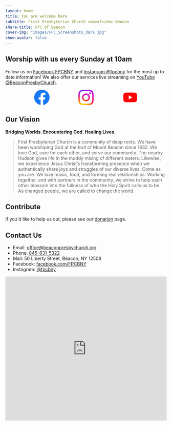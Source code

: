 ```yaml
---
layout: home
title: You are welcome here
subtitle: First Presbyterian Church <em>of</em> Beacon
share-title: FPC of Beacon
cover-img: "images/FPC_Screenshots_dark.jpg"
show-avatar: false
---
```


## Worship with us every Sunday at 10am

Follow us on [Facebook FPCBNY](http://facebook.com/FPCBNY) and [Instagram @fpcbny](https://www.instagram.com/fpcbny/) for the most up to date information! 
We also offer our services live streaming on [YouTube @BeaconPresbyChurch](http://youtube.com/user/BeaconPresbyChurch).

<div style="display:flex; justify-content:space-evenly;">
<a href="http://facebook.com/FPCBNY"><img src="images/facebook_icon_48.png" alt="Facebook FPCBNY"></a>
<a href="https://www.instagram.com/fpcbny/"><img src="images/instagram_icon_48.png" alt="Instagram @fpcbny"></a>
<a href="http://youtube.com/user/BeaconPresbyChurch"><img src="images/youtube_icon_48.png" alt="YouTube @BeaconPresbyChurch"></a>
</div>

## Our Vision

**Bridging Worlds. Encountering God. Healing Lives.** 

> First Presbyterian Church is a community of deep roots. We have been worshiping God at the foot of Mount Beacon since 1832. We love God, care for each other, and serve our community. The nearby Hudson gives life in the muddy mixing of different waters. Likewise, we experience Jesus Christ’s transforming presence when we authentically share joys and struggles of our diverse lives. Come as you are. We love music, food, and forming real relationships. Working together, and with partners in the community, we strive to help each other blossom into the fullness of who the Holy Spirit calls us to be. As changed people, we are called to change the world.

## Contribute

If you'd like to help us out, please see our [donation](donate.md) page.

## Contact Us

* Email: [office@beaconpresbychurch.org](mailto:office@beaconpresbychurch.org)
* Phone: [845-831-5322](tel:845-831-5322)
* Mail: 50 Liberty Street, Beacon, NY 12508
* Facebook: [facebook.com/FPCBNY](http://facebook.com/FPCBNY)
* Instagram: [@fpcbny](https://www.instagram.com/fpcbny/)

<iframe src="https://www.google.com/maps/embed?pb=!1m18!1m12!1m3!1d2988.0777741135653!2d-73.9623172846394!3d41.50258937925374!2m3!1f0!2f0!3f0!3m2!1i1024!2i768!4f13.1!3m3!1m2!1s0x89dd3167534c09f1%3A0x9c65275fc9d5213c!2sFirst%20Presbyterian%20Church!5e0!3m2!1sen!2sus!4v1585499610358!5m2!1sen!2sus" width="100%" height="450" frameborder="0" style="border:0;" allowfullscreen="" aria-hidden="false" tabindex="0"></iframe>
